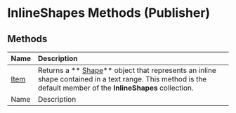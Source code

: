 
# InlineShapes Methods (Publisher)

## Methods



|**Name**|**Description**|
|:-----|:-----|
| [Item](7cc4bb2a-e7d8-68c1-7d09-9b81a9d6b87a.md)|Returns a  ** [Shape](666cb7f0-62a8-f419-9838-007ef29506ee.md)** object that represents an inline shape contained in a text range. This method is the default member of the **InlineShapes** collection.|
|Name|Description|
